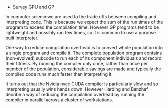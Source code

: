 - Survey GPU and GP


In computer sciencewe are used to the trade offs between compiling and
interpreting code. This is because we expect the sum of the run times of the
program to exceed the compilation time. However GP programs tend to be
lightweight and possibly run few times, so it is common to use a purpose built
interpreter.

One way to reduce compilation overhead is to convert whole population into a
single program and compile it. The complete population program contains
(non-evolved) subcode to run each of its component individuals and record their
fitness. By running the compiler only once, rather than once per member of the
population, considerable savings are made and typically the compiled code runs
much faster than interpreting it.

It turns out that the Nvidia nvcc CUDA compiler is particularly slow and so
interpreting usually wins hands down. However Harding and Banzhaf decribe a way
of reducing the compilation  overhead by running the compiler in parallel
across a cluster of workstations.
